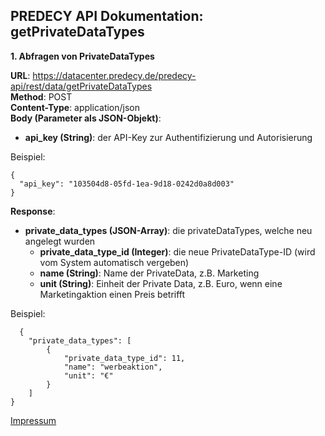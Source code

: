 ## PREDECY API Dokumentation: getPrivateDataTypes

__1. Abfragen von PrivateDataTypes__

__URL__: https://datacenter.predecy.de/predecy-api/rest/data/getPrivateDataTypes  
__Method__: POST  
__Content-Type__: application/json  
__Body (Parameter als JSON-Objekt)__:
  * __api_key (String)__: der API-Key zur Authentifizierung und Autorisierung
  

  Beispiel:  
  ```
  {
    "api_key": "103504d8-05fd-1ea-9d18-0242d0a8d003"
  }
  ```
  
__Response__:
  * __private_data_types (JSON-Array)__: die privateDataTypes, welche neu angelegt wurden
      * __private_data_type_id (Integer)__: die neue PrivateDataType-ID (wird vom System automatisch vergeben)
      * __name (String)__: Name der PrivateData, z.B. Marketing
      * __unit (String)__: Einheit der Private Data, z.B. Euro, wenn eine Marketingaktion einen Preis betrifft
    
  
  Beispiel: 
```
  {
    "private_data_types": [
        {
            "private_data_type_id": 11,
            "name": "werbeaktion",
            "unit": "€"
        }
    ]
}
```
  
  [Impressum](https://www.spicetech.de/#Impressum)
  
